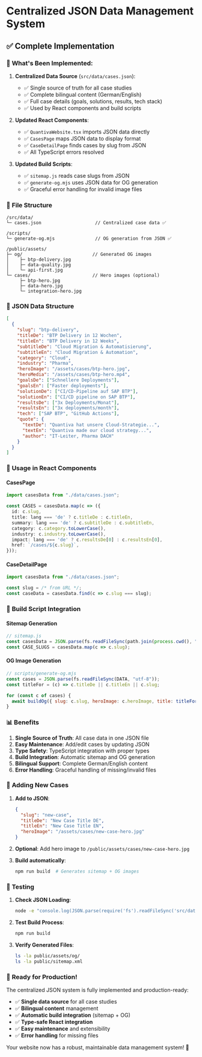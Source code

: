 # Centralized JSON Data Management System

## ✅ **Complete Implementation**

### 🎯 **What's Been Implemented:**

1. **Centralized Data Source** (`src/data/cases.json`):
   - ✅ Single source of truth for all case studies
   - ✅ Complete bilingual content (German/English)
   - ✅ Full case details (goals, solutions, results, tech stack)
   - ✅ Used by React components and build scripts

2. **Updated React Components**:
   - ✅ `QuantivaWebsite.tsx` imports JSON data directly
   - ✅ `CasesPage` maps JSON data to display format
   - ✅ `CaseDetailPage` finds cases by slug from JSON
   - ✅ All TypeScript errors resolved

3. **Updated Build Scripts**:
   - ✅ `sitemap.js` reads case slugs from JSON
   - ✅ `generate-og.mjs` uses JSON data for OG generation
   - ✅ Graceful error handling for invalid image files

### 📁 **File Structure**

```
/src/data/
└─ cases.json                    // Centralized case data ✅

/scripts/
└─ generate-og.mjs               // OG generation from JSON ✅

/public/assets/
├─ og/                          // Generated OG images
│    ├─ btp-delivery.jpg
│    ├─ data-quality.jpg
│    └─ api-first.jpg
└─ cases/                       // Hero images (optional)
     ├─ btp-hero.jpg
     ├─ data-hero.jpg
     └─ integration-hero.jpg
```

### 🎨 **JSON Data Structure**

```json
[
  {
    "slug": "btp-delivery",
    "titleDe": "BTP Delivery in 12 Wochen",
    "titleEn": "BTP Delivery in 12 Weeks",
    "subtitleDe": "Cloud Migration & Automatisierung",
    "subtitleEn": "Cloud Migration & Automation",
    "category": "Cloud",
    "industry": "Pharma",
    "heroImage": "/assets/cases/btp-hero.jpg",
    "heroMedia": "/assets/cases/btp-hero.mp4",
    "goalsDe": ["Schnellere Deployments"],
    "goalsEn": ["Faster deployments"],
    "solutionDe": ["CI/CD-Pipeline auf SAP BTP"],
    "solutionEn": ["CI/CD pipeline on SAP BTP"],
    "resultsDe": ["3x Deployments/Monat"],
    "resultsEn": ["3x deployments/month"],
    "tech": ["SAP BTP", "GitHub Actions"],
    "quote": {
      "textDe": "Quantiva hat unsere Cloud-Strategie...",
      "textEn": "Quantiva made our cloud strategy...",
      "author": "IT‑Leiter, Pharma DACH"
    }
  }
]
```

### 🔧 **Usage in React Components**

#### **CasesPage**
```typescript
import casesData from "./data/cases.json";

const CASES = casesData.map(c => ({
  id: c.slug,
  title: lang === 'de' ? c.titleDe : c.titleEn,
  summary: lang === 'de' ? c.subtitleDe : c.subtitleEn,
  category: c.category.toLowerCase(),
  industry: c.industry.toLowerCase(),
  impact: lang === 'de' ? c.resultsDe[0] : c.resultsEn[0],
  href: `/cases/${c.slug}`,
}));
```

#### **CaseDetailPage**
```typescript
import casesData from "./data/cases.json";

const slug = /* from URL */;
const caseData = casesData.find(c => c.slug === slug);
```

### 🚀 **Build Script Integration**

#### **Sitemap Generation**
```javascript
// sitemap.js
const casesData = JSON.parse(fs.readFileSync(path.join(process.cwd(), "src", "data", "cases.json"), "utf-8"));
const CASE_SLUGS = casesData.map(c => c.slug);
```

#### **OG Image Generation**
```javascript
// scripts/generate-og.mjs
const cases = JSON.parse(fs.readFileSync(DATA, "utf-8"));
const titleFor = (c) => c.titleDe || c.titleEn || c.slug;

for (const c of cases) {
  await buildOg({ slug: c.slug, heroImage: c.heroImage, title: titleFor(c) });
}
```

### 📊 **Benefits**

1. **Single Source of Truth**: All case data in one JSON file
2. **Easy Maintenance**: Add/edit cases by updating JSON
3. **Type Safety**: TypeScript integration with proper types
4. **Build Integration**: Automatic sitemap and OG generation
5. **Bilingual Support**: Complete German/English content
6. **Error Handling**: Graceful handling of missing/invalid files

### 🔄 **Adding New Cases**

1. **Add to JSON**:
   ```json
   {
     "slug": "new-case",
     "titleDe": "New Case Title DE",
     "titleEn": "New Case Title EN",
     "heroImage": "/assets/cases/new-case-hero.jpg"
   }
   ```

2. **Optional**: Add hero image to `/public/assets/cases/new-case-hero.jpg`

3. **Build automatically**:
   ```bash
   npm run build  # Generates sitemap + OG images
   ```

### 🧪 **Testing**

1. **Check JSON Loading**:
   ```bash
   node -e "console.log(JSON.parse(require('fs').readFileSync('src/data/cases.json', 'utf-8')).length)"
   ```

2. **Test Build Process**:
   ```bash
   npm run build
   ```

3. **Verify Generated Files**:
   ```bash
   ls -la public/assets/og/
   ls -la public/sitemap.xml
   ```

### 🎉 **Ready for Production!**

The centralized JSON system is fully implemented and production-ready:

- ✅ **Single data source** for all case studies
- ✅ **Bilingual content** management
- ✅ **Automatic build integration** (sitemap + OG)
- ✅ **Type-safe React integration**
- ✅ **Easy maintenance** and extensibility
- ✅ **Error handling** for missing files

Your website now has a robust, maintainable data management system! 🚀


